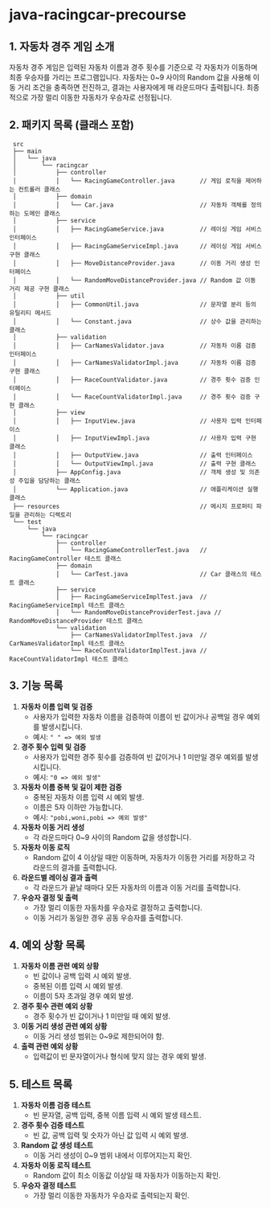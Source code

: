 # java-racingcar-precourse

## 1. 자동차 경주 게임 소개

자동차 경주 게임은 입력된 자동차 이름과 경주 횟수를 기준으로 각 자동차가 이동하며 최종 우승자를 가리는 프로그램입니다.
자동차는 0~9 사이의 Random 값을 사용해 이동 거리 조건을 충족하면 전진하고, 결과는 사용자에게 매 라운드마다 출력됩니다.
최종적으로 가장 멀리 이동한 자동차가 우승자로 선정됩니다.

## 2. 패키지 목록 (클래스 포함)

```
 src
 ├── main
 │   └── java
 │       └── racingcar
 │           ├── controller
 │           │   └── RacingGameController.java       // 게임 로직을 제어하는 컨트롤러 클래스
 │           ├── domain
 │           │   └── Car.java                        // 자동차 객체를 정의하는 도메인 클래스
 │           ├── service
 │           │   ├── RacingGameService.java          // 레이싱 게임 서비스 인터페이스
 │           │   ├── RacingGameServiceImpl.java      // 레이싱 게임 서비스 구현 클래스
 │           │   ├── MoveDistanceProvider.java       // 이동 거리 생성 인터페이스
 │           │   └── RandomMoveDistanceProvider.java // Random 값 이동 거리 제공 구현 클래스
 │           ├── util
 │           │   ├── CommonUtil.java                 // 문자열 분리 등의 유틸리티 메서드
 │           │   └── Constant.java                   // 상수 값을 관리하는 클래스
 │           ├── validation
 │           │   ├── CarNamesValidator.java          // 자동차 이름 검증 인터페이스
 │           │   ├── CarNamesValidatorImpl.java      // 자동차 이름 검증 구현 클래스
 │           │   ├── RaceCountValidator.java         // 경주 횟수 검증 인터페이스
 │           │   └── RaceCountValidatorImpl.java     // 경주 횟수 검증 구현 클래스
 │           ├── view
 │           │   ├── InputView.java                  // 사용자 입력 인터페이스
 │           │   ├── InputViewImpl.java              // 사용자 입력 구현 클래스
 │           │   ├── OutputView.java                 // 출력 인터페이스
 │           │   └── OutputViewImpl.java             // 출력 구현 클래스
 │           ├── AppConfig.java                      // 객체 생성 및 의존성 주입을 담당하는 클래스
 │           └── Application.java                    // 애플리케이션 실행 클래스
 ├── resources                                       // 메시지 프로퍼티 파일을 관리하는 디렉토리
 └── test
     └── java
         └── racingcar
             ├── controller
             │   └── RacingGameControllerTest.java   // RacingGameController 테스트 클래스
             ├── domain
             │   └── CarTest.java                    // Car 클래스의 테스트 클래스
             ├── service
             │   ├── RacingGameServiceImplTest.java  // RacingGameServiceImpl 테스트 클래스
             │   └── RandomMoveDistanceProviderTest.java // RandomMoveDistanceProvider 테스트 클래스
             └── validation
                 ├── CarNamesValidatorImplTest.java  // CarNamesValidatorImpl 테스트 클래스
                 └── RaceCountValidatorImplTest.java // RaceCountValidatorImpl 테스트 클래스
```

## 3. 기능 목록

1. **자동차 이름 입력 및 검증**
    * 사용자가 입력한 자동차 이름을 검증하여 이름이 빈 값이거나 공백일 경우 예외를 발생시킵니다.
    * 예시: `" " => 예외 발생`
2. **경주 횟수 입력 및 검증**
    * 사용자가 입력한 경주 횟수를 검증하여 빈 값이거나 1 미만일 경우 예외를 발생시킵니다.
    * 예시: `"0 => 예외 발생"`
3. **자동차 이름 중복 및 길이 제한 검증**
    * 중복된 자동차 이름 입력 시 예외 발생.
    * 이름은 5자 이하만 가능합니다.
    * 예시: `"pobi,woni,pobi => 예외 발생"`
4. **자동차 이동 거리 생성**
    * 각 라운드마다 0~9 사이의 Random 값을 생성합니다.
5. **자동차 이동 로직**
    * Random 값이 4 이상일 때만 이동하며, 자동차가 이동한 거리를 저장하고 각 라운드의 결과를 출력합니다.
6. **라운드별 레이싱 결과 출력**
    * 각 라운드가 끝날 때마다 모든 자동차의 이름과 이동 거리를 출력합니다.
7. **우승자 결정 및 출력**
    * 가장 멀리 이동한 자동차를 우승자로 결정하고 출력합니다.
    * 이동 거리가 동일한 경우 공동 우승자를 출력합니다.

## 4. 예외 상황 목록

1. **자동차 이름 관련 예외 상황**
    * 빈 값이나 공백 입력 시 예외 발생.
    * 중복된 이름 입력 시 예외 발생.
    * 이름이 5자 초과일 경우 예외 발생.
2. **경주 횟수 관련 예외 상황**
    * 경주 횟수가 빈 값이거나 1 미만일 때 예외 발생.
3. **이동 거리 생성 관련 예외 상황**
    * 이동 거리 생성 범위는 0~9로 제한되어야 함.
4. **출력 관련 예외 상황**
    * 입력값이 빈 문자열이거나 형식에 맞지 않는 경우 예외 발생.

## 5. 테스트 목록

1. **자동차 이름 검증 테스트**
    * 빈 문자열, 공백 입력, 중복 이름 입력 시 예외 발생 테스트.
2. **경주 횟수 검증 테스트**
    * 빈 값, 공백 입력 및 숫자가 아닌 값 입력 시 예외 발생.
3. **Random 값 생성 테스트**
    * 이동 거리 생성이 0~9 범위 내에서 이루어지는지 확인.
4. **자동차 이동 로직 테스트**
    * Random 값이 최소 이동값 이상일 때 자동차가 이동하는지 확인.
5. **우승자 결정 테스트**
    * 가장 멀리 이동한 자동차가 우승자로 출력되는지 확인.